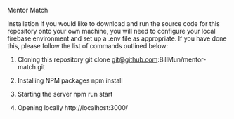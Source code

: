Mentor Match

Installation
If you would like to download and run the source code for this repository onto your own machine, you will need to configure your local firebase environment and set up a .env file as appropriate. If you have done this, please follow the list of commands outlined below:

1. Cloning this repository
git clone git@github.com:BillMun/mentor-match.git

2. Installing NPM packages
npm install

3. Starting the server
npm run start

4. Opening locally
http://localhost:3000/